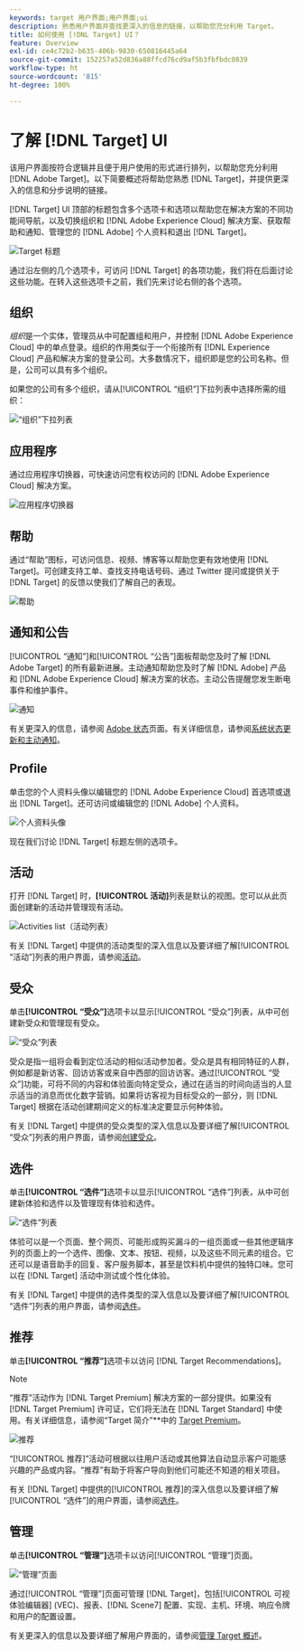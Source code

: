 ```yaml
---
keywords: target 用户界面;用户界面;ui
description: 熟悉用户界面并查找更深入的信息的链接，以帮助您充分利用 Target。
title: 如何使用 [!DNL Target] UI？
feature: Overview
exl-id: ce4c72b2-b635-406b-9830-650816445a64
source-git-commit: 152257a52d836a88ffcd76cd9af5b3fbfbdc0839
workflow-type: ht
source-wordcount: '815'
ht-degree: 100%

---
```


# 了解 [!DNL Target] UI

该用户界面按符合逻辑并且便于用户使用的形式进行排列，以帮助您充分利用 [!DNL Adobe Target]。以下简要概述将帮助您熟悉 [!DNL Target]，并提供更深入的信息和分步说明的链接。

[!DNL Target] UI 顶部的标题包含多个选项卡和选项以帮助您在解决方案的不同功能间导航，以及切换组织和 [!DNL Adobe Experience Cloud] 解决方案、获取帮助和通知、管理您的 [!DNL Adobe] 个人资料和退出 [!DNL Target]。

![Target 标题](/help/main/c-intro/assets/target-header.png)

通过沿左侧的几个选项卡，可访问 [!DNL Target] 的各项功能，我们将在后面讨论这些功能。在转入这些选项卡之前，我们先来讨论右侧的各个选项。

## 组织

*组织*&#x200B;是一个实体，管理员从中可配置组和用户，并控制 [!DNL Adobe Experience Cloud] 中的单点登录。组织的作用类似于一个衔接所有 [!DNL Experience Cloud] 产品和解决方案的登录公司。大多数情况下，组织即是您的公司名称。但是，公司可以具有多个组织。

如果您的公司有多个组织，请从[!UICONTROL “组织”]下拉列表中选择所需的组织：

![“组织”下拉列表](/help/main/c-intro/assets/organizations.png)

## 应用程序

通过应用程序切换器，可快速访问您有权访问的 [!DNL Adobe Experience Cloud] 解决方案。

![应用程序切换器](/help/main/c-intro/assets/apps.png)

## 帮助

通过“帮助”图标，可访问信息、视频、博客等以帮助您更有效地使用 [!DNL Target]。可创建支持工单、查找支持电话号码、通过 Twitter 提问或提供关于 [!DNL Target] 的反馈以使我们了解自己的表现。

![帮助](/help/main/c-intro/assets/help.png)

## 通知和公告

[!UICONTROL “通知”]和[!UICONTROL “公告”]面板帮助您及时了解 [!DNL Adobe Target] 的所有最新进展。主动通知帮助您及时了解 [!DNL Adobe] 产品和 [!DNL Adobe Experience Cloud] 解决方案的状态。主动公告提醒您发生断电事件和维护事件。

![通知](/help/main/c-intro/assets/notifications.png)

有关更深入的信息，请参阅 [Adobe 状态](https://status.adobe.com/)页面。有关详细信息，请参阅[系统状态更新和主动通知](/help/main/c-intro/assets/notifications.png)。

## Profile

单击您的个人资料头像以编辑您的 [!DNL Adobe Experience Cloud] 首选项或退出 [!DNL Target]。还可访问或编辑您的 [!DNL Adobe] 个人资料。

![个人资料头像](/help/main/c-intro/assets/change-language.png)

现在我们讨论 [!DNL Target] 标题左侧的选项卡。

## 活动

打开 [!DNL Target] 时，**[!UICONTROL 活动]**&#x200B;列表是默认的视图。您可以从此页面创建新的活动并管理现有活动。

![Activities list（活动列表）](/help/main/c-intro/assets/activities-list.png)

有关 [!DNL Target] 中提供的活动类型的深入信息以及要详细了解[!UICONTROL “活动”]列表的用户界面，请参阅[活动](/help/main/c-activities/activities.md)。

## 受众

单击&#x200B;**[!UICONTROL “受众”]**&#x200B;选项卡以显示[!UICONTROL “受众”]列表，从中可创建新受众和管理现有受众。

![“受众”列表](/help/main/c-intro/assets/audience-list.png)

受众是指一组将会看到定位活动的相似活动参加者。受众是具有相同特征的人群，例如都是新访客、回访访客或来自中西部的回访访客。通过[!UICONTROL “受众”]功能，可将不同的内容和体验面向特定受众，通过在适当的时间向适当的人显示适当的消息而优化数字营销。如果将访客视为目标受众的一部分，则 [!DNL Target] 根据在活动创建期间定义的标准决定要显示何种体验。

有关 [!DNL Target] 中提供的受众类型的深入信息以及要详细了解[!UICONTROL “受众”]列表的用户界面，请参阅[创建受众](/help/main/c-target/c-audiences/create-audience.md)。

## 选件

单击&#x200B;**[!UICONTROL “选件”]**&#x200B;选项卡以显示[!UICONTROL “选件”]列表，从中可创建新体验和选件以及管理现有体验和选件。

![“选件”列表](/help/main/c-intro/assets/offers.png)

体验可以是一个页面、整个网页、可能形成购买漏斗的一组页面或一些其他逻辑序列的页面上的一个选件、图像、文本、按钮、视频，以及这些不同元素的组合。它还可以是语音助手的回复、客户服务脚本，甚至是饮料机中提供的独特口味。您可以在 [!DNL Target] 活动中测试或个性化体验。

有关 [!DNL Target] 中提供的选件类型的深入信息以及要详细了解[!UICONTROL “选件”]列表的用户界面，请参阅[选件](/help/main/c-experiences/c-manage-content/manage-content.md)。

## 推荐

单击&#x200B;**[!UICONTROL “推荐”]**&#x200B;选项卡以访问 [!DNL Target Recommendations]。

>[!NOTE]
>
>“推荐”活动作为 [!DNL Target Premium] 解决方案的一部分提供。如果没有 [!DNL Target Premium] 许可证，它们将无法在 [!DNL Target Standard] 中使用。有关详细信息，请参阅“Target 简介”**&#x200B;中的 [Target Premium](/help/main/c-intro/intro.md#premium)。

![推荐](/help/main/c-intro/assets/recommendations.png)

“[!UICONTROL 推荐]”活动可根据以往用户活动或其他算法自动显示客户可能感兴趣的产品或内容。“推荐”有助于将客户导向到他们可能还不知道的相关项目。

有关 [!DNL Target] 中提供的[!UICONTROL 推荐]的深入信息以及要详细了解[!UICONTROL “选件”]的用户界面，请参阅[选件](/help/main/c-recommendations/recommendations.md)。

## 管理

单击&#x200B;**[!UICONTROL “管理”]**&#x200B;选项卡以访问[!UICONTROL “管理”]页面。

![“管理”页面](/help/main/c-intro/assets/administration.png)

通过[!UICONTROL “管理”]页面可管理 [!DNL Target]，包括[!UICONTROL 可视体验编辑器] (VEC)、报表、[!DNL Scene7] 配置、实现、主机、环境、响应令牌和用户的配置设置。

有关更深入的信息以及要详细了解用户界面的，请参阅[管理 Target 概述](/help/main/administrating-target/administrating-target.md)。
